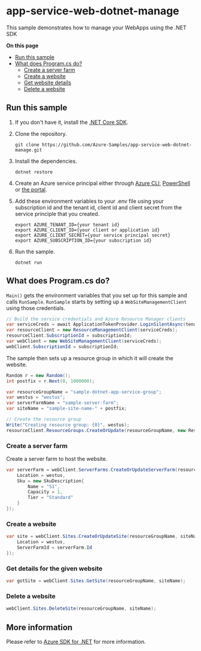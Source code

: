 # app-service-web-dotnet-manage
This sample demonstrates how to manage your WebApps using the .NET SDK

**On this page**

- [Run this sample](#run)
- [What does Program.cs do?](#sample)
    - [Create a server farm](#create-server-farm)
    - [Create a website](#create-website)
    - [Get website details](#details)
    - [Delete a website](#delete)

<a id="run"></a>
## Run this sample

1. If you don't have it, install the [.NET Core SDK](https://www.microsoft.com/net/core).

1. Clone the repository.

    ```
    git clone https://github.com/Azure-Samples/app-service-web-dotnet-manage.git
    ```

1. Install the dependencies.

    ```
    dotnet restore
    ```

1. Create an Azure service principal either through
    [Azure CLI](https://azure.microsoft.com/documentation/articles/resource-group-authenticate-service-principal-cli/),
    [PowerShell](https://azure.microsoft.com/documentation/articles/resource-group-authenticate-service-principal/)
    or [the portal](https://azure.microsoft.com/documentation/articles/resource-group-create-service-principal-portal/).

1. Add these environment variables to your .env file using your subscription id and the tenant id, client id and client secret from the service principle that you created. 

    ```
    export AZURE_TENANT_ID={your tenant id}
    export AZURE_CLIENT_ID={your client or application id}
    export AZURE_CLIENT_SECRET={your service principal secret}
    export AZURE_SUBSCRIPTION_ID={your subscription id}
    ```

1. Run the sample.

    ```
    dotnet run
    ```

<a id="sample"></a>
## What does Program.cs do?

`Main()` gets the environment variables that you set up for this sample and calls `RunSample`.
`RunSample` starts by setting up a `WebSiteManagementClient` using those credentials.


```csharp
// Build the service credentials and Azure Resource Manager clients
var serviceCreds = await ApplicationTokenProvider.LoginSilentAsync(tenantId, clientId, secret);
var resourceClient = new ResourceManagementClient(serviceCreds);
resourceClient.SubscriptionId = subscriptionId;
var webClient = new WebSiteManagementClient(serviceCreds);
webClient.SubscriptionId = subscriptionId;
```

The sample then sets up a resource group in which it will create the website.

```csharp
Random r = new Random();
int postfix = r.Next(0, 1000000);

var resourceGroupName = "sample-dotnet-app-service-group";
var westus = "westus";
var serverFarmName = "sample-server-farm";
var siteName = "sample-site-name-" + postfix;

// Create the resource group
Write("Creating resource group: {0}", westus);
resourceClient.ResourceGroups.CreateOrUpdate(resourceGroupName, new ResourceGroup { Location = westus});
```

<a id="create-server-farm"></a>
### Create a server farm

Create a server farm to host the website.

```csharp
var serverFarm = webClient.ServerFarms.CreateOrUpdateServerFarm(resourceGroupName, serverFarmName, new ServerFarmWithRichSku{
    Location = westus,
    Sku = new SkuDescription{
        Name = "S1",
        Capacity = 1,
        Tier = "Standard"
    }
});
```

<a id="create-website"></a>
### Create a website

```csharp
var site = webClient.Sites.CreateOrUpdateSite(resourceGroupName, siteName, new Site{
    Location = westus,
    ServerFarmId = serverFarm.Id
});
```

<a id="details"></a>
### Get details for the given website

```csharp
var gotSite = webClient.Sites.GetSite(resourceGroupName, siteName);
```

<a id="delete"></a>
### Delete a website

```csharp
webClient.Sites.DeleteSite(resourceGroupName, siteName);
```

## More information
Please refer to [Azure SDK for .NET](https://github.com/Azure/azure-sdk-for-net) for more information.
